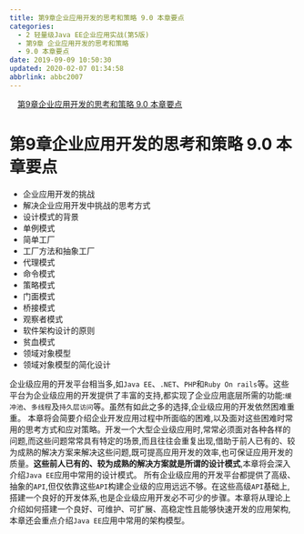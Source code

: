 ```yaml
---
title: 第9章企业应用开发的思考和策略 9.0 本章要点
categories: 
  - 2 轻量级Java EE企业应用实战(第5版)
  - 第9章 企业应用开发的思考和策略
  - 9.0 本章要点
date: 2019-09-09 10:50:30
updated: 2020-02-07 01:34:58
abbrlink: abbc2007
---
```

<div id='my_toc'><a href="/JavaReadingNotes/abbc2007/#第9章企业应用开发的思考和策略-9-0-本章要点" class="header_1">第9章企业应用开发的思考和策略 9.0 本章要点</a>&nbsp;<br></div>
<style>.header_1{margin-left: 1em;}.header_2{margin-left: 2em;}.header_3{margin-left: 3em;}.header_4{margin-left: 4em;}.header_5{margin-left: 5em;}.header_6{margin-left: 6em;}</style>
<!--more-->
<script>if (navigator.platform.search('arm')==-1){document.getElementById('my_toc').style.display = 'none';}var e,p = document.getElementsByTagName('p');while (p.length>0) {e = p[0];e.parentElement.removeChild(e);}</script>

<!--end-->
<!--SSTStart-->
# 第9章企业应用开发的思考和策略 9.0 本章要点 #
- 企业应用开发的挑战
- 解决企业应用开发中挑战的思考方式
- 设计模式的背景
- 单例模式
- 简单工厂
- 工厂方法和抽象工厂
- 代理模式
- 命令模式
- 策略模式
- 门面模式
- 桥接模式
- 观察者模式
- 软件架构设计的原则
- 贫血模式
- 领域对象模型
- 领域对象模型的简化设计

企业级应用的开发平台相当多,如`Java EE`、`.NET`、`PHP`和`Ruby On rails`等。这些平台为企业级应用的开发提供了丰富的支持,都实现了企业应用底层所需的功能:`缓冲池`、`多线程`及`持久层访问`等。虽然有如此之多的选择,企业级应用的开发依然困难重重。
本章将会简要介绍企业开发应用过程中所面临的困难,以及面对这些困难时常用的思考方式和应对策略。开发一个大型企业级应用时,常常必须面对各种各样的问题,而这些问题常常具有特定的场景,而且往往会重复出现,借助于前人已有的、较为成熟的解决方案来解决这些问题,既可提高应用开发的效率,也可保证应用开发的质量。**这些前人已有的、较为成熟的解决方案就是所谓的设计模式**,本章将会深入介绍`Java EE`应用中常用的设计模式。
所有企业级应用的开发平台都提供了高级、抽象的`API`,但仅依靠这些`API`构建企业级的应用远远不够。在这些高级`API`基础上,搭建一个良好的开发体系,也是企业级应用开发必不可少的步骤。本章将从理论上介绍如何搭建一个良好、可维护、可扩展、高稳定性且能够快速开发的应用架构,本章还会重点介绍`Java EE`应用中常用的架构模型。

<!--SSTStop-->

